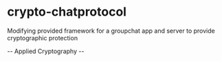 # crypto-chatprotocol

Modifying provided framework for a groupchat app and server to provide cryptographic protection

-- Applied Cryptography --
